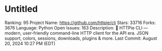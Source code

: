 # Untitled

Ranking: 95
Project Name: https://github.com/httpie/cli
Stars: 33716
Forks: 3676
Language: Python
Open Issues: 163
Description: 🥧 HTTPie CLI — modern, user-friendly command-line HTTP client for the API era. JSON support, colors, sessions, downloads, plugins & more.
Last Commit: August 20, 2024 10:27 PM (EDT)